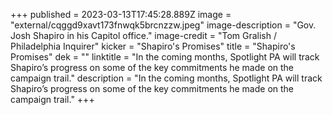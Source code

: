 +++
published = 2023-03-13T17:45:28.889Z
image = "external/cqggd9xavt173fnwqk5brcnzzw.jpeg"
image-description = "Gov. Josh Shapiro in his Capitol office."
image-credit = "Tom Gralish / Philadelphia Inquirer"
kicker = "Shapiro's Promises"
title = "Shapiro's Promises"
dek = ""
linktitle = "In the coming months, Spotlight PA will track Shapiro’s progress on some of the key commitments he made on the campaign trail."
description = "In the coming months, Spotlight PA will track Shapiro’s progress on some of the key commitments he made on the campaign trail."
+++
